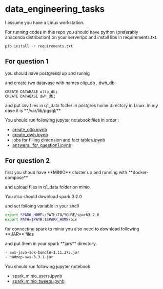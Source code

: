 # data_engineering_tasks
<p>I assume you have a Linux workstation.</p>
<p>For running codes in this repo you should have python (preferably anaconda distribution) on your server/pc and install libs in requirements.txt.</p>

```sh
pip install -r requirements.txt
```
## For question 1
<p>you should have postgresql up and runnig</p>
<p>and create two datavase with names oltp_db , dwh_db</p>

```sh
CREATE DATABASE oltp_db;
CREATE DATABASE dwh_db;
```
<p>and put csv files in q1_data folder in postgres home directory in Linux. in my case it is **/var/lib/pgsql/** </p>

You should run following jupyter notebook files in order :

- [create_oltp.ipynb](https://github.com/abdsh/data_engineering_tasks/blob/main/create_oltp.ipynb)
- [create_dwh.ipynb](https://github.com/abdsh/data_engineering_tasks/blob/main/create_dwh.ipynb)
- [jobs for filling dimension and fact tables.ipynb](https://github.com/abdsh/data_engineering_tasks/blob/main/jobs%20for%20filling%20dimension%20and%20fact%20tables.ipynb)
- [answers_ for_question1.ipynb](https://github.com/abdsh/data_engineering_tasks/blob/main/answers_%20for_question1.ipynb)

## For question 2
<p>first you shoud have **MINIO** cluster up and running with **docker-compose** </p>
<p>and upload files in q1_data folder on minio.</p>
<p>You also should download spark 3.2.0</p>
<p>and set folloing variable in your shell </P>

```sh
export SPARK_HOME=/PATH/TO/YOURE/spark3_2_0
export PATH=$PATH:$SPARK_HOME/bin
```
<p>for connecting spark to minio you also need to download following **JAR** files</p>
<p>and put them in your spark **jars** directory.</p>

```sh
- aws-java-sdk-bundle-1.11.375.jar
- hadoop-aws-3.3.1.jar
```
You should run following jupyter notebook

- [spark_minio_users.ipynb](https://github.com/abdsh/data_engineering_tasks/blob/main/spark_minio_users.ipynb)
- [spark_minio_tweets.ipynb](https://github.com/abdsh/data_engineering_tasks/blob/main/spark_minio_tweets.ipynb)






